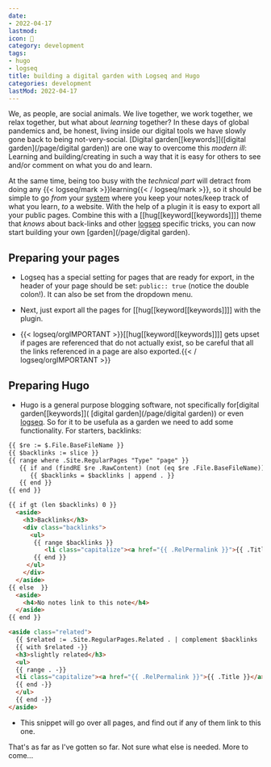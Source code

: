 ```yaml
---
date:
- 2022-04-17
lastmod: 
icon: 📝
category: development
tags:
- hugo
- logseq
title: building a digital garden with Logseq and Hugo
categories: development
lastMod: 2022-04-17
---
```

We, as people, are social animals. We live together, we work together, we relax together, but what about *learning* together? In these days of global pandemics and, be honest, living inside our digital tools we have slowly gone back to being not-very-social. [Digital garden[[keywords]]([digital garden](/page/digital garden)) are one way to overcome this *modern ill*: Learning and building/creating in such a way that it is easy for others to see and/or comment on what you do and learn.

At the same time, being too busy with the *technical part* will detract from doing any {{< logseq/mark >}}learning{{< / logseq/mark >}}, so it should be simple to go *from* your [system](/page/pkm) where you keep your notes/keep track of what you learn, *to* a website. With the help of a plugin it is easy to export all your public pages. Combine this with a [[hug[[keyword[[keywords]]]] theme that *knows* about back-links and other [logseq](/page/logseq) specific tricks, you can now start building your own [garden](/page/digital garden).

## Preparing your pages

  + Logseq has a special setting for pages that are ready for export, in the header of your page should be set: `public:: true` (notice the double colon!). It can also be set from the dropdown menu.

  + Next, just export all the pages for [[hug[[keyword[[keywords]]]] with the plugin.

  + {{< logseq/orgIMPORTANT >}}[[hug[[keyword[[keywords]]]] gets upset if pages are referenced that do not actually exist, so be careful that all the links referenced in a page are also exported.{{< / logseq/orgIMPORTANT >}}

## Preparing Hugo

  + Hugo is a general purpose blogging software, not specifically for[digital garden[[keywords]]( [digital garden](/page/digital garden)) or even [logseq](/page/logseq). So for it to be usefula as a garden we need to add some functionality. For starters, backlinks:

```html
{{ $re := $.File.BaseFileName }}
{{ $backlinks := slice }}
{{ range where .Site.RegularPages "Type" "page" }}
   {{ if and (findRE $re .RawContent) (not (eq $re .File.BaseFileName)) }}
      {{ $backlinks = $backlinks | append . }}
   {{ end }}
{{ end }}

{{ if gt (len $backlinks) 0 }}
  <aside>
    <h3>Backlinks</h3>
    <div class="backlinks">
      <ul>
       {{ range $backlinks }}
          <li class="capitalize"><a href="{{ .RelPermalink }}">{{ .Title }}</a></li>
       {{ end }}
     </ul>
    </div>
  </aside>
{{ else  }}
  <aside>
    <h4>No notes link to this note</h4>
  </aside>
{{ end }}

<aside class="related">
  {{ $related := .Site.RegularPages.Related . | complement $backlinks | first 3 -}}
  {{ with $related -}}
  <h3>slightly related</h3>
  <ul>
  {{ range . -}}
  <li class="capitalize"><a href="{{ .RelPermalink }}">{{ .Title }}</a></li>
  {{ end -}}
  </ul>
  {{ end -}}
</aside>
```

  + This snippet will go over all pages, and find out if any of them link to this one.

That's as far as I've gotten so far. Not sure what else is needed. More to come...
